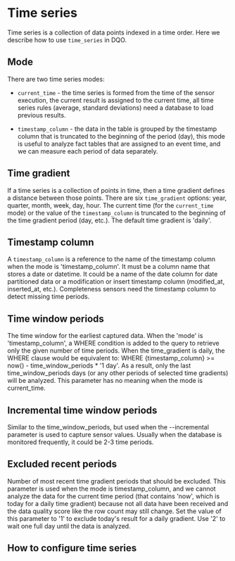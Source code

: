 # Time series
Time series is a collection of data points indexed in a time order. Here we describe how to use `time_series` in DQO.

## Mode
There are two time series modes:

- `current_time` - the time series is formed from the time of the sensor execution, 
  the current result is assigned to the current time, all time series rules (average, standard deviations) need a 
  database to load previous results. 

- `timestamp_column` - the data in the table is grouped by the timestamp column 
  that is truncated to the beginning of the period (day), 
  this mode is useful to analyze fact tables that are assigned to an event time, and we can measure each period of 
  data separately.

## Time gradient
If a time series is a collection of points in time, then a time gradient defines a distance between those points.
There are six `time_gradient` options: year, quarter, month, week, day, hour. 
The current time (for the `current_time` mode) or the value of 
the `timestamp_column` is truncated to the beginning of the time gradient period (day, etc.). The default time gradient 
is 'daily'.

## Timestamp column
A `timestamp_column` is a reference to the name of the timestamp column when the mode is 'timestamp_column'. 
It must be a column name 
that stores a date or datetime. It could be a name of the date column for date partitioned data or a modification or 
insert timestamp column (modified_at, inserted_at, etc.). Completeness sensors need the timestamp column to detect 
missing time periods.

## Time window periods
The time window for the earliest captured data. When the 'mode' is 'timestamp_column', a WHERE 
condition is added to the 
query to retrieve only the given number of time periods. When the time_gradient is daily, the WHERE clause would be 
equivalent to: WHERE {timestamp_column} >= now() - time_window_periods * '1 day'. As a result, only the last 
time_window_periods days (or any other periods of selected time gradients) will be analyzed. This parameter has no 
meaning when the mode is current_time.

## Incremental time window periods
Similar to the time_window_periods, but used when the --incremental parameter is used to capture sensor values.
Usually when the database is monitored frequently, it could be 2-3 time periods.

## Excluded recent periods
Number of most recent time gradient periods that should be excluded. This parameter is used when the mode is 
timestamp_column, and we cannot analyze the data for the current time period (that contains 'now', which is today 
for a daily time gradient) because not all data have been received and the data quality score like the row count 
may still change. Set the value of this parameter to '1' to exclude today's result for a daily gradient. Use '2' 
to wait one full day until the data is analyzed.

## How to configure time series
